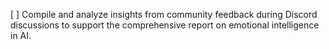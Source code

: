 [ ] Compile and analyze insights from community feedback during Discord discussions to support the comprehensive report on emotional intelligence in AI.